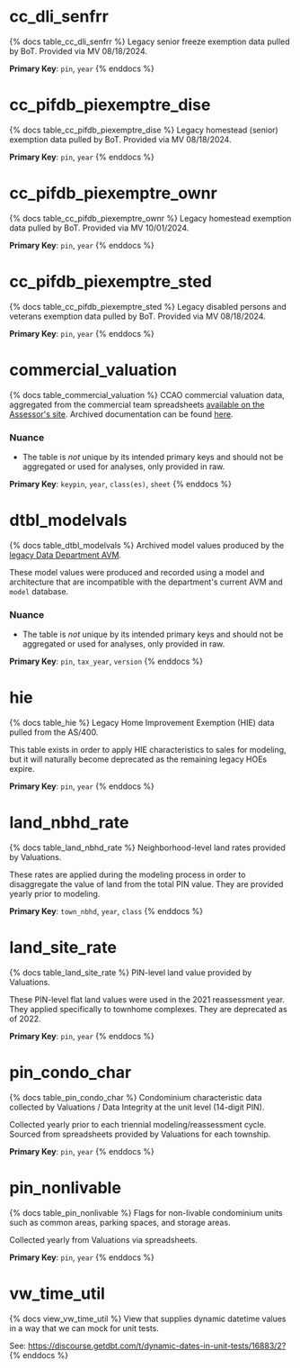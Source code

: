 # cc_dli_senfrr

{% docs table_cc_dli_senfrr %}
Legacy senior freeze exemption data pulled by BoT. Provided via MV 08/18/2024.

**Primary Key**: `pin`, `year`
{% enddocs %}

# cc_pifdb_piexemptre_dise

{% docs table_cc_pifdb_piexemptre_dise %}
Legacy homestead (senior) exemption data pulled by BoT. Provided via
MV 08/18/2024.

**Primary Key**: `pin`, `year`
{% enddocs %}

# cc_pifdb_piexemptre_ownr

{% docs table_cc_pifdb_piexemptre_ownr %}
Legacy homestead exemption data pulled by BoT. Provided via MV 10/01/2024.

**Primary Key**: `pin`, `year`
{% enddocs %}

# cc_pifdb_piexemptre_sted

{% docs table_cc_pifdb_piexemptre_sted %}
Legacy disabled persons and veterans exemption data pulled by BoT. Provided via
MV 08/18/2024.

**Primary Key**: `pin`, `year`
{% enddocs %}

# commercial_valuation

{% docs table_commercial_valuation %}
CCAO commercial valuation data, aggregated from the commercial team spreadsheets
[available on the Assessor's site](https://www.cookcountyassessor.com/valuation-reports).
Archived documentation can be found [here](https://gitlab.com/ccao-data-science---modeling/ccao_sf_cama_dev/-/blob/master/data_dictionary_constituents/DTBL_MODELVALS.csv).

### Nuance

- The table is _not_ unique by its intended primary keys and should not be
aggregated or used for analyses, only provided in raw.

**Primary Key**: `keypin`, `year`, `class(es)`, `sheet`
{% enddocs %}

# dtbl_modelvals

{% docs table_dtbl_modelvals %}
Archived model values produced by the [legacy Data Department AVM](https://gitlab.com/ccao-data-science---modeling/ccao_sf_cama_dev).

These model values were produced and recorded using a model and architecture
that are incompatible with the department's current AVM and `model` database.

### Nuance

- The table is _not_ unique by its intended primary keys and should not be
aggregated or used for analyses, only provided in raw.

**Primary Key**: `pin`, `tax_year`, `version`
{% enddocs %}

# hie

{% docs table_hie %}
Legacy Home Improvement Exemption (HIE) data pulled from the AS/400.

This table exists in order to apply HIE characteristics to sales for modeling,
but it will naturally become deprecated as the remaining legacy HOEs expire.

**Primary Key**: `pin`, `year`
{% enddocs %}

# land_nbhd_rate

{% docs table_land_nbhd_rate %}
Neighborhood-level land rates provided by Valuations.

These rates are applied during the modeling process in order to disaggregate
the value of land from the total PIN value. They are provided yearly prior
to modeling.

**Primary Key**: `town_nbhd`, `year`, `class`
{% enddocs %}

# land_site_rate

{% docs table_land_site_rate %}
PIN-level land value provided by Valuations.

These PIN-level flat land values were used in the 2021 reassessment year.
They applied specifically to townhome complexes. They are deprecated as of 2022.

**Primary Key**: `pin`, `year`
{% enddocs %}

# pin_condo_char

{% docs table_pin_condo_char %}
Condominium characteristic data collected by Valuations / Data Integrity at
the unit level (14-digit PIN).

Collected yearly prior to each triennial modeling/reassessment cycle. Sourced
from spreadsheets provided by Valuations for each township.

**Primary Key**: `pin`, `year`
{% enddocs %}

# pin_nonlivable

{% docs table_pin_nonlivable %}
Flags for non-livable condominium units such as common areas, parking spaces,
and storage areas.

Collected yearly from Valuations via spreadsheets.

**Primary Key**: `pin`, `year`
{% enddocs %}

# vw_time_util

{% docs view_vw_time_util %}
View that supplies dynamic datetime values in a way that we can mock for unit
tests.

See: <https://discourse.getdbt.com/t/dynamic-dates-in-unit-tests/16883/2?>
{% enddocs %}
